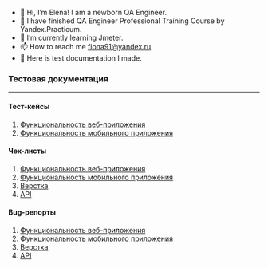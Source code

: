- 👋 Hi, I’m Elena! I am a newborn QA Engineer. 
- 👀 I have finished QA Engineer Professional Training Course by Yandex.Practicum.
- 🌱 I’m currently learning Jmeter.
- 📫 How to reach me fiona91@yandex.ru
- 💼 Here is test documentation I made.


###  Тестовая документация ###
***
#### Тест-кейсы #####

1.	[Функциональность веб-приложения](test_cases/test_cases.md)  
2.	<a href="https://github.com/ShapovalovaEV/test/blob/main/test_cases/test_cases.md#1"> Функциональность мобильного приложения </a>

#### Чек-листы #####

1. [Функциональность веб-приложения](check_lists/check_list.md)
2.	<a href="https://github.com/ShapovalovaEV/test/blob/main/check_lists/check_list.md#a"> Функциональность мобильного приложения </a>
3.	<a href="https://github.com/ShapovalovaEV/test/blob/main/check_lists/check_list.md#b"> Верстка </a>
4.	<a href="https://github.com/ShapovalovaEV/test/blob/main/check_lists/check_list.md#c"> API </a>

#### Bug-репорты #####

1.	[Функциональность веб-приложения](bug_reports/bug_reports.md)
2.	<a href="https://github.com/ShapovalovaEV/test/blob/main/bug_reports/bug_reports.md#a"> Функциональность мобильного приложения </a>
3.	<a href="https://github.com/ShapovalovaEV/test/blob/main/bug_reports/bug_reports.md#b"> Верстка </a>
4.	<a href="https://github.com/ShapovalovaEV/test/blob/main/bug_reports/bug_reports.md#c"> API </a>

<!---
ShapovalovaEV/ShapovalovaEV is a ✨ special ✨ repository because its `README.md` (this file) appears on your GitHub profile.
You can click the Preview link to take a look at your changes.
--->


